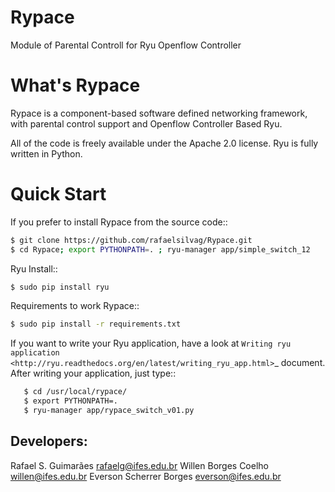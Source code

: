 Rypace
======

Module of Parental Controll for Ryu Openflow Controller

What's Rypace
==========
Rypace is a component-based software defined networking framework, with parental control support and Openflow Controller Based Ryu.

All of the code is freely available under the Apache 2.0 license. Ryu
is fully written in Python.


Quick Start
===========
If you prefer to install Rypace from the source code::

```sh
$ git clone https://github.com/rafaelsilvag/Rypace.git
$ cd Rypace; export PYTHONPATH=. ; ryu-manager app/simple_switch_12 
```

Ryu Install::

```sh
$ sudo pip install ryu
```
Requirements to work Rypace::

```sh
$ sudo pip install -r requirements.txt
```
If you want to write your Ryu application, have a look at
`Writing ryu application <http://ryu.readthedocs.org/en/latest/writing_ryu_app.html>`_ document.
After writing your application, just type::

```sh
   $ cd /usr/local/rypace/
   $ export PYTHONPATH=.
   $ ryu-manager app/rypace_switch_v01.py
```

Developers:
-----------

Rafael S. Guimarães <rafaelg@ifes.edu.br>
Willen Borges Coelho <willen@ifes.edu.br>
Everson Scherrer Borges <everson@ifes.edu.br>